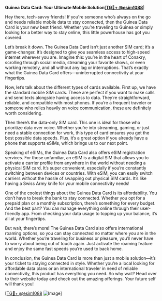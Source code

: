 **Guinea Data Card: Your Ultimate Mobile Solution[[TG💪+ @esim1088](https://t.me/s/esim1088)]**

Hey there, tech-savvy friends! If you're someone who’s always on the go and needs reliable mobile data to stay connected, then the Guinea Data Card is your new best friend. Whether you’re traveling to Guinea or simply looking for a better way to stay online, this little powerhouse has got you covered.

Let’s break it down. The Guinea Data Card isn’t just another SIM card; it’s a game-changer. It’s designed to give you seamless access to high-speed internet wherever you are. Imagine this: you’re in the heart of Conakry, scrolling through social media, streaming your favorite shows, or even working remotely, and all without any lag or interruptions. That’s exactly what the Guinea Data Card offers—uninterrupted connectivity at your fingertips.

Now, let’s talk about the different types of cards available. First up, we have the standard mobile SIM cards. These are perfect if you want to make calls and send texts alongside having access to data. They’re straightforward, reliable, and compatible with most phones. If you’re a frequent traveler or someone who relies heavily on voice communication, these are definitely worth considering.

Then there’s the data-only SIM card. This one is ideal for those who prioritize data over voice. Whether you’re into streaming, gaming, or just need a stable connection for work, this type of card ensures you get the best possible data speeds. Plus, it’s a great option if you already have a phone that supports eSIMs, which brings us to our next point.

Speaking of eSIMs, the Guinea Data Card also offers eSIM registration services. For those unfamiliar, an eSIM is a digital SIM that allows you to activate a carrier profile from anywhere in the world without needing a physical SIM card. It’s super convenient, especially if you’re constantly switching between devices or countries. With eSIM, you can easily switch carriers without the hassle of swapping out physical SIM cards. It’s like having a Swiss Army knife for your mobile connectivity needs!

One of the coolest things about the Guinea Data Card is its affordability. You don’t have to break the bank to stay connected. Whether you opt for a prepaid plan or a monthly subscription, there’s something for every budget. And the best part? You can manage everything online through their user-friendly app. From checking your data usage to topping up your balance, it’s all at your fingertips.

But wait, there’s more! The Guinea Data Card also offers international roaming options, so you can stay connected no matter where you are in the world. Whether you’re traveling for business or pleasure, you’ll never have to worry about being out of touch again. Just activate the roaming feature and enjoy the same fast speeds you’re used to back home.

In conclusion, the Guinea Data Card is more than just a mobile solution—it’s your ticket to staying connected in style. Whether you’re a local looking for affordable data plans or an international traveler in need of reliable connectivity, this product has everything you need. So why wait? Head over to their website today and check out the amazing offerings. Your future self will thank you!

[[TG💪+ @esim1088](https://t.me/s/esim1088) ![Image](https://i.postimg.cc/Y0z9fWf4/image.png)]